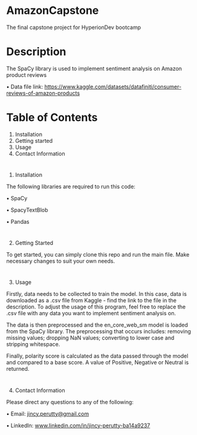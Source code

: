 # AmazonCapstone

The final capstone project for HyperionDev bootcamp

# Description

The SpaCy library is used to implement sentiment analysis on Amazon product reviews

• Data file link: https://www.kaggle.com/datasets/datafiniti/consumer-reviews-of-amazon-products

# Table of Contents

1. Installation
2. Getting started
3. Usage
4. Contact Information

#
1. Installation

The following libraries are required to run this code:

• SpaCy

• SpacyTextBlob

• Pandas

#
2. Getting Started

To get started, you can simply clone this repo and run the main file. Make necessary changes to suit your own needs.

#
3. Usage

Firstly, data needs to be collected to train the model. In this case, data is downloaded as a .csv file from Kaggle - find the link to the file in the description. To adjust the usage of this program, feel free to replace the .csv file with any data you want to implement sentiment analysis on.

The data is then preprocessed and the en_core_web_sm model is loaded from the SpaCy library. The preprocessing that occurs includes: removing missing values; dropping NaN values; converting to lower case and stripping whitespace.

Finally, polarity score is calculated as the data passed through the model and compared to a base score. A value of Positive, Negative or Neutral is returned.

#
4. Contact Information

Please direct any questions to any of the following:

• Email: jincy.perutty@gmail.com

• LinkedIn: www.linkedin.com/in/jincy-perutty-ba14a9237
